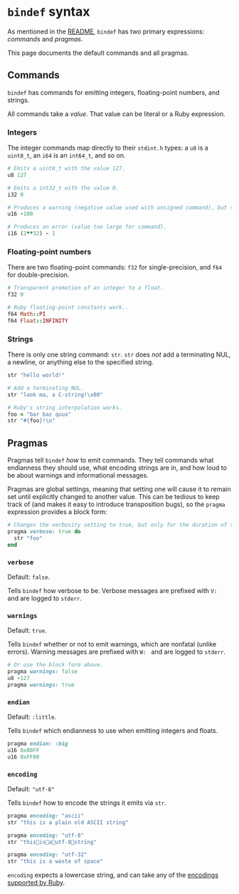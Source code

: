 `bindef` syntax
===============

As mentioned in the [README](README.md), `bindef` has two primary expressions: *commands* and
*pragmas*.

This page documents the default commands and all pragmas.

## Commands

`bindef` has commands for emitting integers, floating-point numbers, and strings.

All commands take a *value*. That value can be literal or a Ruby expression.

### Integers

The integer commands map directly to their `stdint.h` types: a `u8` is a `uint8_t`,
an `i64` is an `int64_t`, and so on.

```ruby
# Emits a uint8_t with the value 127.
u8 127

# Emits a int32_t with the value 0.
i32 0

# Produces a warning (negative value used with unsigned command), but still works.
u16 -100

# Produces an error (value too large for command).
i16 (2**32) - 1
```

### Floating-point numbers

There are two floating-point commands: `f32` for single-precision, and `f64` for double-precision.

```ruby
# Transparent promotion of an integer to a float.
f32 0

# Ruby floating-point constants work..
f64 Math::PI
f64 Float::INFINITY
```

### Strings

There is only one string command: `str`. `str` does *not* add a terminating NUL, a newline, or
anything else to the specified string.

```ruby
str "hello world!"

# Add a terminating NUL.
str "look ma, a C-string!\x00"

# Ruby's string interpolation works.
foo = "bar baz quux"
str "#{foo}!\n"
```

## Pragmas

Pragmas tell `bindef` *how* to emit commands. They tell commands what endianness they should
use, what encoding strings are in, and how loud to be about warnings and informational messages.

Pragmas are global settings, meaning that setting one will cause it to remain set until explicitly
changed to another value. This can be tedious to keep track of (and makes it easy to introduce
transposition bugs), so the `pragma` expression provides a block form:

```ruby
# Changes the verbosity setting to true, but only for the duration of the block.
pragma verbose: true do
  str "foo"
end
```

### `verbose`

Default: `false`.

Tells `bindef` how verbose to be. Verbose messages are prefixed with `V: ` and are logged to
`stderr`.

### `warnings`

Default: `true`.

Tells `bindef` whether or not to emit warnings, which are nonfatal (unlike errors). Warning
messages are prefixed with `W: ` and are logged to `stderr`.

```ruby
# Or use the block form above.
pragma warnings: false
u8 -127
pragma warnings: true
```

### `endian`

Default: `:little`.

Tells `bindef` which endianness to use when emitting integers and floats.

```ruby
pragma endian: :big
u16 0x00FF
u16 0xFF00
```

### `encoding`

Default: `"utf-8"`

Tells `bindef` how to encode the strings it emits via `str`.

```ruby
pragma encoding: "ascii"
str "this is a plain old ASCII string"

pragma encoding: "utf-8"
str "this👏is👏a👏utf-8👏string"

pragma encoding: "utf-32"
str "this is a waste of space"
```

`encoding` expects a lowercase string, and can take any of the
[encodings supported by Ruby](https://ruby-doc.org/core/Encoding.html#method-c-name_list).
